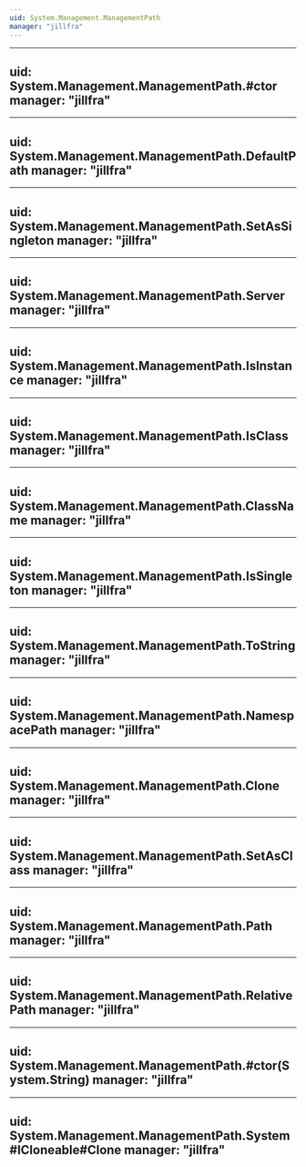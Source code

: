 ```yaml
---
uid: System.Management.ManagementPath
manager: "jillfra"
---
```


---
uid: System.Management.ManagementPath.#ctor
manager: "jillfra"
---

---
uid: System.Management.ManagementPath.DefaultPath
manager: "jillfra"
---

---
uid: System.Management.ManagementPath.SetAsSingleton
manager: "jillfra"
---

---
uid: System.Management.ManagementPath.Server
manager: "jillfra"
---

---
uid: System.Management.ManagementPath.IsInstance
manager: "jillfra"
---

---
uid: System.Management.ManagementPath.IsClass
manager: "jillfra"
---

---
uid: System.Management.ManagementPath.ClassName
manager: "jillfra"
---

---
uid: System.Management.ManagementPath.IsSingleton
manager: "jillfra"
---

---
uid: System.Management.ManagementPath.ToString
manager: "jillfra"
---

---
uid: System.Management.ManagementPath.NamespacePath
manager: "jillfra"
---

---
uid: System.Management.ManagementPath.Clone
manager: "jillfra"
---

---
uid: System.Management.ManagementPath.SetAsClass
manager: "jillfra"
---

---
uid: System.Management.ManagementPath.Path
manager: "jillfra"
---

---
uid: System.Management.ManagementPath.RelativePath
manager: "jillfra"
---

---
uid: System.Management.ManagementPath.#ctor(System.String)
manager: "jillfra"
---

---
uid: System.Management.ManagementPath.System#ICloneable#Clone
manager: "jillfra"
---
